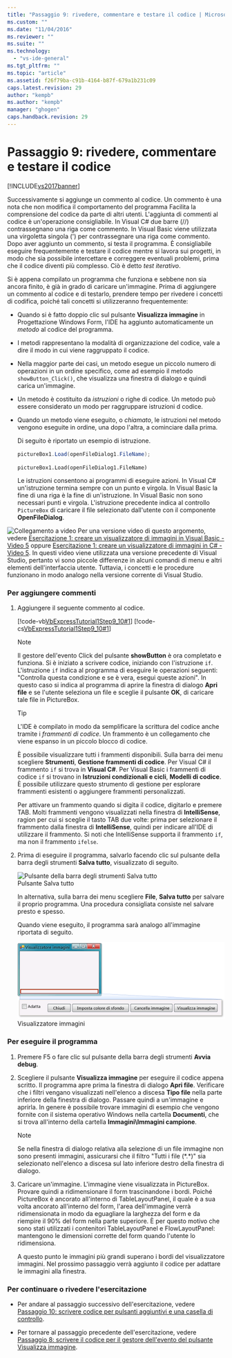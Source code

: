 ```yaml
---
title: "Passaggio 9: rivedere, commentare e testare il codice | Microsoft Docs"
ms.custom: ""
ms.date: "11/04/2016"
ms.reviewer: ""
ms.suite: ""
ms.technology: 
  - "vs-ide-general"
ms.tgt_pltfrm: ""
ms.topic: "article"
ms.assetid: f26f79ba-c91b-4164-b87f-679a1b231c09
caps.latest.revision: 29
author: "kempb"
ms.author: "kempb"
manager: "ghogen"
caps.handback.revision: 29
---
```

# Passaggio 9: rivedere, commentare e testare il codice
[!INCLUDE[vs2017banner](../code-quality/includes/vs2017banner.md)]

Successivamente si aggiunge un commento al codice.  Un commento è una nota che non modifica il comportamento del programma  Facilita la comprensione del codice da parte di altri utenti.  L'aggiunta di commenti al codice è un'operazione consigliabile.  In Visual C\# due barre \(\/\/\) contrassegnano una riga come commento.  In Visual Basic viene utilizzata una virgoletta singola \('\) per contrassegnare una riga come commento.  Dopo aver aggiunto un commento, si testa il programma.  È consigliabile eseguire frequentemente e testare il codice mentre si lavora sui progetti, in modo che sia possibile intercettare e correggere eventuali problemi, prima che il codice diventi più complesso.  Ciò è detto *test iterativo*.  
  
 Si è appena compilato un programma che funziona e sebbene non sia ancora finito, è già in grado di caricare un'immagine.  Prima di aggiungere un commento al codice e di testarlo, prendere tempo per rivedere i concetti di codifica, poiché tali concetti si utilizzeranno frequentemente:  
  
-   Quando si è fatto doppio clic sul pulsante **Visualizza immagine** in Progettazione Windows Form, l'IDE ha aggiunto automaticamente un *metodo* al codice del programma.  
  
-   I metodi rappresentano la modalità di organizzazione del codice, vale a dire il modo in cui viene raggruppato il codice.  
  
-   Nella maggior parte dei casi, un metodo esegue un piccolo numero di operazioni in un ordine specifico, come ad esempio il metodo `showButton_Click()`, che visualizza una finestra di dialogo e quindi carica un'immagine.  
  
-   Un metodo è costituito da *istruzioni* o righe di codice.  Un metodo può essere considerato un modo per raggruppare istruzioni d codice.  
  
-   Quando un metodo viene eseguito, o *chiamato*, le istruzioni nel metodo vengono eseguite in ordine, una dopo l'altra, a cominciare dalla prima.  
  
     Di seguito è riportato un esempio di istruzione.  
  
    ```c#  
    pictureBox1.Load(openFileDialog1.FileName);  
    ```  
  
    ```vb#  
    pictureBox1.Load(openFileDialog1.FileName)  
    ```  
  
     Le istruzioni consentono ai programmi di eseguire azioni.  In Visual C\# un'istruzione termina sempre con un punto e virgola.  In Visual Basic la fine di una riga è la fine di un'istruzione. In Visual Basic non sono necessari punti e virgola. L'istruzione precedente indica al controllo `PictureBox` di caricare il file selezionato dall'utente con il componente **OpenFileDialog**.  
  
 ![Collegamento a video](~/docs/data-tools/media/playvideo.gif "PlayVideo") Per una versione video di questo argomento, vedere [Esercitazione 1: creare un visualizzatore di immagini in Visual Basic \- Video 5](http://go.microsoft.com/fwlink/?LinkId=205216) oppure [Esercitazione 1: creare un visualizzatore di immagini in C\# \- Video 5](http://go.microsoft.com/fwlink/?LinkId=205206).  In questi video viene utilizzata una versione precedente di Visual Studio, pertanto vi sono piccole differenze in alcuni comandi di menu e altri elementi dell'interfaccia utente.  Tuttavia, i concetti e le procedure funzionano in modo analogo nella versione corrente di Visual Studio.  
  
### Per aggiungere commenti  
  
1.  Aggiungere il seguente commento al codice.  
  
     [!code-vb[VbExpressTutorial1Step9_10#1](../ide/codesnippet/VisualBasic/step-9-review-comment-and-test-your-code_1.vb)]
     [!code-cs[VbExpressTutorial1Step9_10#1](../ide/codesnippet/CSharp/step-9-review-comment-and-test-your-code_1.cs)]  
  
    > [!NOTE]
    >  Il gestore dell'evento Click del pulsante **showButton** è ora completato e funziona.  Si è iniziato a scrivere codice, iniziando con l'istruzione `if`.  L'istruzione `if` indica al programma di eseguire le operazioni seguenti: "Controlla questa condizione e se è vera, esegui queste azioni". In questo caso si indica al programma di aprire la finestra di dialogo **Apri file** e se l'utente seleziona un file e sceglie il pulsante **OK**, di caricare tale file in PictureBox.  
  
    > [!TIP]
    >  L'IDE è compilato in modo da semplificare la scrittura del codice anche tramite i *frammenti di codice*.  Un frammento è un collegamento che viene espanso in un piccolo blocco di codice.  
    >   
    >  È possibile visualizzare tutti i frammenti disponibili.  Sulla barra dei menu scegliere **Strumenti**, **Gestione frammenti di codice**.  Per Visual C\# il frammento `if` si trova in **Visual C\#**.  Per Visual Basic i frammenti di codice `if` si trovano in **Istruzioni condizionali e cicli**, **Modelli di codice**.  È possibile utilizzare questo strumento di gestione per esplorare frammenti esistenti o aggiungere frammenti personalizzati.  
    >   
    >  Per attivare un frammento quando si digita il codice, digitarlo e premere TAB.  Molti frammenti vengono visualizzati nella finestra di **IntelliSense**, ragion per cui si sceglie il tasto TAB due volte: prima per selezionare il frammento dalla finestra di **IntelliSense**, quindi per indicare all'IDE di utilizzare il frammento. Si noti che IntelliSense supporta il frammento `if`, ma non il frammento `ifelse`.  
  
2.  Prima di eseguire il programma, salvarlo facendo clic sul pulsante della barra degli strumenti **Salva tutto**, visualizzato di seguito.  
  
     ![Pulsante della barra degli strumenti Salva tutto](~/docs/ide/media/express_iconsaveall.png "Express\_IconSaveAll")  
Pulsante Salva tutto  
  
     In alternativa, sulla barra dei menu scegliere **File**, **Salva tutto** per salvare il proprio programma.  Una procedura consigliata consiste nel salvare presto e spesso.  
  
     Quando viene eseguito, il programma sarà analogo all'immagine riportata di seguito.  
  
     ![Visualizzatore immagini](../ide/media/express_pictureviewerdonerun.png "Express\_PictureViewerDoneRun")  
Visualizzatore immagini  
  
### Per eseguire il programma  
  
1.  Premere F5 o fare clic sul pulsante della barra degli strumenti **Avvia debug**.  
  
2.  Scegliere il pulsante **Visualizza immagine** per eseguire il codice appena scritto.  Il programma apre prima la finestra di dialogo **Apri file**.  Verificare che i filtri vengano visualizzati nell'elenco a discesa **Tipo file** nella parte inferiore della finestra di dialogo.  Passare quindi a un'immagine e aprirla.  In genere è possibile trovare immagini di esempio che vengono fornite con il sistema operativo Windows nella cartella **Documenti**, che si trova all'interno della cartella **Immagini\\Immagini campione**.  
  
    > [!NOTE]
    >  Se nella finestra di dialogo relativa alla selezione di un file immagine non sono presenti immagini, assicurarsi che il filtro "Tutti i file \(\*.\*\)" sia selezionato nell'elenco a discesa sul lato inferiore destro della finestra di dialogo.  
  
3.  Caricare un'immagine. L'immagine viene visualizzata in PictureBox.  Provare quindi a ridimensionare il form trascinandone i bordi.  Poiché PictureBox è ancorato all'interno di TableLayoutPanel, il quale è a sua volta ancorato all'interno del form, l'area dell'immagine verrà ridimensionata in modo da eguagliare la larghezza del form e da riempire il 90% del form nella parte superiore.  È per questo motivo che sono stati utilizzati i contenitori TableLayoutPanel e FlowLayoutPanel: mantengono le dimensioni corrette del form quando l'utente lo ridimensiona.  
  
     A questo punto le immagini più grandi superano i bordi del visualizzatore immagini.  Nel prossimo passaggio verrà aggiunto il codice per adattare le immagini alla finestra.  
  
### Per continuare o rivedere l'esercitazione  
  
-   Per andare al passaggio successivo dell'esercitazione, vedere [Passaggio 10: scrivere codice per pulsanti aggiuntivi e una casella di controllo](../Topic/Step%2010:%20Write%20Code%20for%20Additional%20Buttons%20and%20a%20Check%20Box.md).  
  
-   Per tornare al passaggio precedente dell'esercitazione, vedere [Passaggio 8: scrivere il codice per il gestore dell'evento del pulsante Visualizza immagine](../ide/step-8-write-code-for-the-show-a-picture-button-event-handler.md).